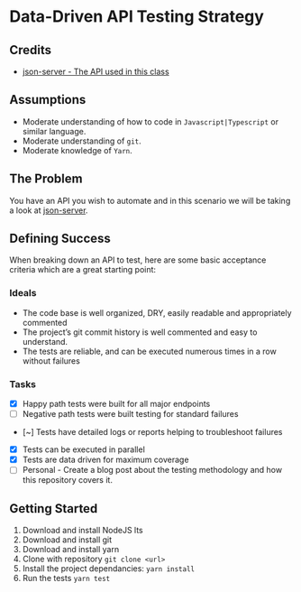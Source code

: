 # Data-Driven API Testing Strategy

## Credits

- [json-server - The API used in this class](https://github.com/typicode/json-server)

## Assumptions

- Moderate understanding of how to code in `Javascript|Typescript` or similar language.
- Moderate understanding of `git`.
- Moderate knowledge of `Yarn`.

## The Problem

You have an API you wish to automate and in this scenario we will be taking a look at [json-server].

## Defining Success

When breaking down an API to test, here are some basic acceptance criteria which are a great starting point:

### Ideals

- The code base is well organized, DRY, easily readable and appropriately commented
- The project’s git commit history is well commented and easy to understand.
- The tests are reliable, and can be executed numerous times in a row without failures

### Tasks

- [x] Happy path tests were built for all major endpoints
- [ ] Negative path tests were built testing for standard failures
- [~] Tests have detailed logs or reports helping to troubleshoot failures
- [x] Tests can be executed in parallel
- [x] Tests are data driven for maximum coverage
- [ ] Personal - Create a blog post about the testing methodology and how this repository covers it.

## Getting Started

1. Download and install NodeJS lts
1. Download and install git
1. Download and install yarn
1. Clone with repository `git clone <url>`
1. Install the project dependancies: `yarn install`
1. Run the tests `yarn test`

[//]: <> (Links Below...)

[json-server]: https://github.com/typicode/json-server
